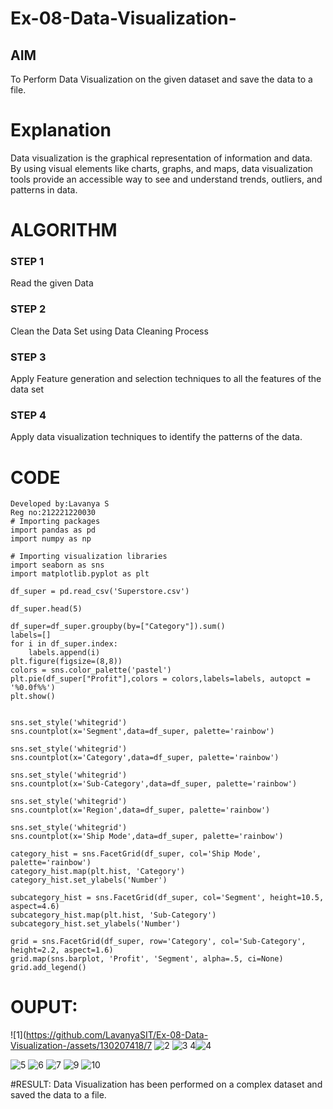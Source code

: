 # Ex-08-Data-Visualization-

## AIM
To Perform Data Visualization on the given dataset and save the data to a file. 

# Explanation
Data visualization is the graphical representation of information and data. By using visual elements like charts, graphs, and maps, data visualization tools provide an accessible way to see and understand trends, outliers, and patterns in data.

# ALGORITHM
### STEP 1
Read the given Data
### STEP 2
Clean the Data Set using Data Cleaning Process
### STEP 3
Apply Feature generation and selection techniques to all the features of the data set
### STEP 4
Apply data visualization techniques to identify the patterns of the data.


# CODE
```
Developed by:Lavanya S
Reg no:212221220030
# Importing packages
import pandas as pd
import numpy as np

# Importing visualization libraries
import seaborn as sns
import matplotlib.pyplot as plt

df_super = pd.read_csv('Superstore.csv')

df_super.head(5)

df_super=df_super.groupby(by=["Category"]).sum()
labels=[]
for i in df_super.index:
    labels.append(i)  
plt.figure(figsize=(8,8))
colors = sns.color_palette('pastel')
plt.pie(df_super["Profit"],colors = colors,labels=labels, autopct = '%0.0f%%')
plt.show()


sns.set_style('whitegrid')
sns.countplot(x='Segment',data=df_super, palette='rainbow')

sns.set_style('whitegrid')
sns.countplot(x='Category',data=df_super, palette='rainbow')

sns.set_style('whitegrid')
sns.countplot(x='Sub-Category',data=df_super, palette='rainbow')

sns.set_style('whitegrid')
sns.countplot(x='Region',data=df_super, palette='rainbow')

sns.set_style('whitegrid')
sns.countplot(x='Ship Mode',data=df_super, palette='rainbow')

category_hist = sns.FacetGrid(df_super, col='Ship Mode', palette='rainbow')
category_hist.map(plt.hist, 'Category')
category_hist.set_ylabels('Number')

subcategory_hist = sns.FacetGrid(df_super, col='Segment', height=10.5, aspect=4.6)
subcategory_hist.map(plt.hist, 'Sub-Category')
subcategory_hist.set_ylabels('Number')

grid = sns.FacetGrid(df_super, row='Category', col='Sub-Category', height=2.2, aspect=1.6)
grid.map(sns.barplot, 'Profit', 'Segment', alpha=.5, ci=None)
grid.add_legend()
```

# OUPUT:

![1](https://github.com/LavanyaSIT/Ex-08-Data-Visualization-/assets/130207418/7
![2](https://github.com/LavanyaSIT/Ex-08-Data-Visualization-/assets/130207418/730506a4-7572-4dc9-9693-f00a08c44384)
![3](https://github.com/LavanyaSIT/Ex-08-Data-Visualization-/assets/130207418/de36f8ac-1d87-45ac-9399-d9a7b9b8297e)
4![4](https://github.com/LavanyaSIT/Ex-08-Data-Visualization-/assets/130207418/3aae8c62-e488-4fee-8a73-164d414b95e6)

![5](https://github.com/LavanyaSIT/Ex-08-Data-Visualization-/assets/130207418/db7816b1-b264-4a9d-bbb2-45844f71cd9a)
![6](https://github.com/LavanyaSIT/Ex-08-Data-Visualization-/assets/130207418/64511339-0310-4c78-8d34-8efa908e81cd)
![7](https://github.com/LavanyaSIT/Ex-08-Data-Visualization-/assets/130207418/b82be996-ab21-46d1-b473-ceed5f38e721)
![9](https://github.com/LavanyaSIT/Ex-08-Data-Visualization-/assets/130207418/3ced38e6-9229-4ba6-b83a-8e95bf1035bf)
![10](https://github.com/LavanyaSIT/Ex-08-Data-Visualization-/assets/130207418/42c4fe85-a368-4ff0-8fcf-d995446d9592)

#RESULT:
Data Visualization has been performed on a complex dataset and saved the data to a file.
